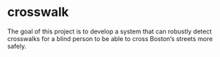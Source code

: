 crosswalk
=========

The goal of this project is to develop a system that can robustly detect crosswalks for a blind person to be able to cross Boston’s streets more safely.
